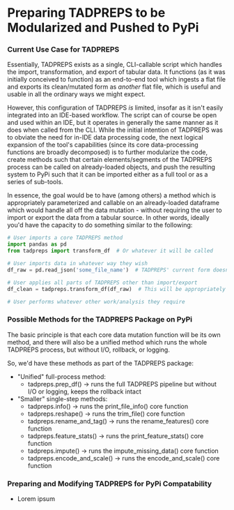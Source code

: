 # Preparing TADPREPS to be Modularized and Pushed to PyPi

### Current Use Case for TADPREPS
Essentially, TADPREPS exists as a single, CLI-callable script which handles the import, transformation, and export of 
tabular data. It functions (as it was initially conceived to function) as an end-to-end tool which ingests a flat file
and exports its clean/mutated form as *another* flat file, which is useful and usable in all the ordinary ways we might 
expect.

However, this configuration of TADPREPS *is* limited, insofar as it isn't easily integrated into an IDE-based workflow.
The script can of course be open and used within an IDE, but it operates in generally the same manner as it does when
called from the CLI. While the initial intention of TADPREPS was to obviate the need for in-IDE data processing code,
the next logical expansion of the tool's capabilities (since its core data-processing functions are broadly decomposed)
is to further modularize the code, create methods such that certain elements/segments of the TADPREPS process can be 
called on already-loaded objects, and push the resulting system to PyPi such that it can be imported either as a full
tool or as a series of sub-tools.

In essence, the goal would be to have (among others) a method which is appropriately parameterized and callable on an
already-loaded dataframe which would handle all off the data mutation - without requiring the user to import or export
the data from a tabular source. In other words, ideally you'd have the capacity to do something similar to the 
following:
```python
# User imports a core TADPREPS method
import pandas as pd
from tadpreps import transform_df  # Or whatever it will be called

# User imports data in whatever way they wish
df_raw = pd.read_json('some_file_name')  # TADPREPS' current form doesn't support JSON imports

# User applies all parts of TADPREPS other than import/export
df_clean = tadpreps.transform_df(df_raw)  # This will be appropriately parametrized

# User performs whatever other work/analysis they require
```

### Possible Methods for the TADPREPS Package on PyPi
The basic principle is that each core data mutation function will be its own method, and there will also be a unified
method which runs the whole TADPREPS process, but without I/O, rollback, or logging. 

So, we'd have these methods as part of the TADPREPS package:
- "Unified" full-process method:
  - tadpreps.prep_df() &rarr; runs the full TADPREPS pipeline but without I/O or logging, keeps the rollback intact
- "Smaller" single-step methods:
  - tadpreps.info() &rarr; runs the print_file_info() core function
  - tadpreps.reshape() &rarr; runs the trim_file() core function
  - tadpreps.rename_and_tag() &rarr; runs the rename_features() core function
  - tadpreps.feature_stats() &rarr; runs the print_feature_stats() core function
  - tadpreps.impute() &rarr; runs the impute_missing_data() core function
  - tadpreps.encode_and_scale() &rarr; runs the encode_and_scale() core function

### Preparing and Modifying TADPREPS for PyPi Compatability
- Lorem ipsum